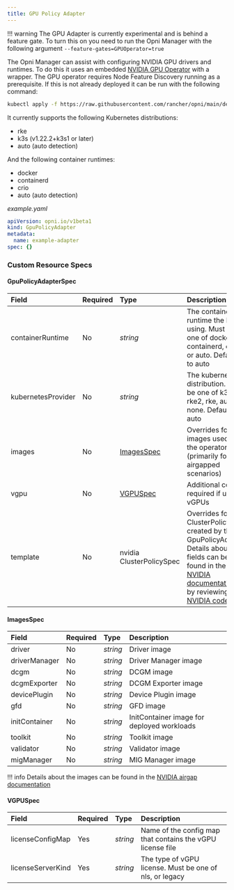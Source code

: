 ```yaml
---
title: GPU Policy Adapter
---
```

!!! warning
    The GPU Adapter is currently experimental and is behind a feature gate.  To turn this on you need to run the Opni Manager with the following argument `--feature-gates=GPUOperator=true`

The Opni Manager can assist with configuring NVIDIA GPU drivers and runtimes.  To do this it uses an embedded [NVIDIA GPU Operator](https://github.com/NVIDIA/gpu-operator) with a wrapper.  The GPU operator requires Node Feature Discovery running as a prerequisite.  If this is not already deployed it can be run with the following command:
```bash
kubectl apply -f https://raw.githubusercontent.com/rancher/opni/main/deploy/examples/nfd_aio.yaml
```

It currently supports the following Kubernetes distributions:

- rke
- k3s (v1.22.2+k3s1 or later)
- auto (auto detection)

And the following container runtimes:

- docker
- containerd
- crio
- auto (auto detection)

*example.yaml*
```yaml
apiVersion: opni.io/v1beta1
kind: GpuPolicyAdapter
metadata:
  name: example-adapter
spec: {}
```

### Custom Resource Specs

#### GpuPolicyAdapterSpec

| Field | Required | Type | Description |
|:------|:---------|:-----|:------------| 
| containerRuntime | No | *string* | The container runtime the host is using.  Must be one of docker, containerd, crio, or auto.  Defaults to auto |
| kubernetesProvider | No | *string* | The kubernetes distribution.  Must be one of k3s, rke2, rke, auto, or none.  Defaults to auto |
| images | No | [ImagesSpec](#imagesspec) | Overrides for the images used by the operator (primarily for airgapped scenarios) |
| vgpu | No | [VGPUSpec](#vgpuspec) | Additional config required if using vGPUs |
| template | No | nvidia ClusterPolicySpec | Overrides for the ClusterPolicy created by the GpuPolicyAdapter.  Details about the fields can be found in the [NVIDIA documentation](https://docs.nvidia.com/datacenter/cloud-native/gpu-operator/getting-started.html) or by reviewing the [NVIDIA code](https://github.com/NVIDIA/gpu-operator/blob/master/api/v1/clusterpolicy_types.go) |

#### ImagesSpec

| Field | Required | Type | Description |
|:------|:---------|:-----|:------------| 
| driver | No | *string* | Driver image |
| driverManager | No | *string* | Driver Manager image |
| dcgm | No | *string* | DCGM image |
| dcgmExporter | No | *string* | DCGM Exporter image |
| devicePlugin | No | *string* | Device Plugin image |
| gfd | No | *string* | GFD image |
| initContainer | No | *string* | InitContainer image for deployed workloads |
| toolkit | No | *string* | Toolkit image |
| validator | No | *string* | Validator image |
| migManager | No | *string* | MIG Manager image |

!!! info
    Details about the images can be found in the [NVIDIA airgap documentation](https://docs.nvidia.com/datacenter/cloud-native/gpu-operator/appendix.html#install-gpu-operator-in-air-gapped-environments)

#### VGPUSpec

| Field | Required | Type | Description |
|:------|:---------|:-----|:------------|
| licenseConfigMap | Yes | *string* | Name of the config map that contains the vGPU license file |
| licenseServerKind | Yes | *string* | The type of vGPU license.  Must be one of nls, or legacy |